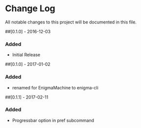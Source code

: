 # Change Log
All notable changes to this project will be documented in this file.

##[0.1.0] - 2016-12-03
### Added
- Initial Release

##[0.1.0] - 2017-01-02
### Added
- renamed for EnigmaMachine to enigma-cli

##[0.1.1] - 2017-02-11
### Added
- Progressbar option in pref subcommand
